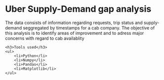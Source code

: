 <h1>Uber Supply-Demand gap analysis</h1>

<body>
    The data consists of information regarding requests, trip status and supply-demand seggregated by timestamps for a cab company. The objective of this analysis is to identify areas of improvement and to adress major concerns with regard to cab availablity 

    <h3>Tools used</h3>
    <ul>
        <li>Python</li>
        <li>Numpy</li>
        <li>Pandas</li>
        <li>Matplotlib</li>
    </ul>
</body>